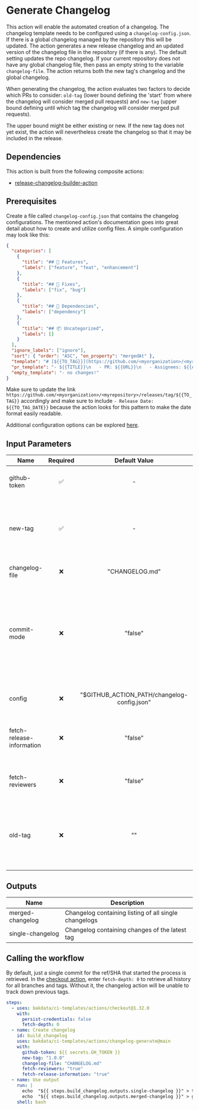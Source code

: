 # Generate Changelog

This action will enable the automated creation of a changelog.
The changelog template needs to be configured using a `changelog-config.json`.
If there is a global changelog managed by the repository this will be updated.
The action generates a new release changelog and an updated version of
the changelog file in the repository (if there is any).
The default setting updates the repo changelog.
If your current repository does not have any global changelog file,
then pass an empty string to the variable `changelog-file`.
The action returns both the new tag's changelog and the global changelog.

When generating the changelog, the action evaluates two factors to decide which PRs to consider:
`old-tag`
(lower bound defining the 'start' from where the changelog will consider merged pull requests)
and `new-tag`
(upper bound defining until which tag the changelog will consider merged pull requests).

The upper bound might be either existing or new.
If the new tag does not yet exist, the action will
nevertheless create the changelog so that it may be included in the release.

## Dependencies

This action is built from the following composite actions:

- [release-changelog-builder-action](https://github.com/mikepenz/release-changelog-builder-action)

## Prerequisites

Create a file called `changelog-config.json` that contains the changelog configurations.
The mentioned action's documentation goes into great detail about how to create and utilize config
files. A simple configuration may look like this:

```json
{
  "categories": [
    {
      "title": "## 🚀 Features",
      "labels": ["feature", "feat", "enhancement"]
    },
    {
      "title": "## 🐛 Fixes",
      "labels": ["fix", "bug"]
    },
    {
      "title": "## 🧪 Dependencies",
      "labels": ["dependency"]
    },
    {
      "title": "## 📦 Uncategorized",
      "labels": []
    }
  ],
  "ignore_labels": ["ignore"],
  "sort": { "order": "ASC", "on_property": "mergedAt" },
  "template": "# [${{TO_TAG}}](https://github.com/<myorganization>/<myrepository>/releases/tag/${{TO_TAG}}) - Release Date: ${{TO_TAG_DATE}}\n\n${{CHANGELOG}}",
  "pr_template": "- ${{TITLE}}\n   - PR: ${{URL}}\n   - Assignees: ${{ASSIGNEES}}\n   - Reviewers: ${{REVIEWERS}}\n   - Approvers: ${{APPROVERS}}",
  "empty_template": "- no changes!"
}
```

Make sure to update the link
`https://github.com/<myorganization>/<myrepository>/releases/tag/${{TO_TAG}}`
accordingly and make sure to include `- Release Date: ${{TO_TAG_DATE}}`
because the action looks for this pattern to make the date format easily readable.

Additional configuration options can be explored
[here](https://github.com/mikepenz/release-changelog-builder-action#configuration-specification).

## Input Parameters

| Name                      | Required |                Default Value                | Description                                                                                                                                                  |
| ------------------------- | :------: | :-----------------------------------------: | ------------------------------------------------------------------------------------------------------------------------------------------------------------ |
| github-token              |    ✅    |                      -                      | The GitHub token for committing the changes                                                                                                                  |
| new-tag                   |    ✅    |                      -                      | Defines until which tag the changelog will consider merged pull requests (can be a tag or a valid git ref)                                                   |
| changelog-file            |    ❌    |               "CHANGELOG.md"                | Path to the Changelog.md file                                                                                                                                |
| commit-mode               |    ❌    |                   "false"                   | Special configuration for projects which work without PRs. Uses commit messages as changelog. This mode looses access to information only available for PRs. |
| config                    |    ❌    | "$GITHUB_ACTION_PATH/changelog-config.json" | Path to the changelog config JSON file                                                                                                                       |
| fetch-release-information |    ❌    |                   "false"                   | Will enable fetching additional release information from tags.                                                                                               |
| fetch-reviewers           |    ❌    |                   "false"                   | Will enable fetching the users/reviewers who approved the PR.                                                                                                |
| old-tag                   |    ❌    |                     ""                      | Defines the 'start' from where the changelog will consider merged pull requests (can be a tag or a valid git ref)                                            |

## Outputs

| Name             | Description                                           |
| ---------------- | ----------------------------------------------------- |
| merged-changelog | Changelog containing listing of all single changelogs |
| single-changelog | Changelog containing changes of the latest tag        |

## Calling the workflow

By default, just a single commit for the ref/SHA that started the process is retrieved.
In the [checkout action](https://github.com/actions/checkout), enter `fetch-depth: 0` to retrieve
all history for all branches and tags.
Without it, the changelog action will be unable to track down previous tags.

```yaml
steps:
  - uses: bakdata/ci-templates/actions/checkout@1.32.0
    with:
      persist-credentials: false
      fetch-depth: 0
  - name: Create changelog
    id: build_changelog
    uses: bakdata/ci-templates/actions/changelog-generate@main
    with:
      github-token: ${{ secrets.GH_TOKEN }}
      new-tag: "1.0.0"
      changelog-file: "CHANGELOG.md"
      fetch-reviewers: "true"
      fetch-release-information: "true"
  - name: Use output
    run: |
      echo  "${{ steps.build_changelog.outputs.single-changelog }}" > tag_changelog.md
      echo  "${{ steps.build_changelog.outputs.merged-changelog }}" > global_changelog.md
    shell: bash
```
